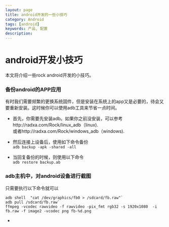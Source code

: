```yaml
---
layout: page
title: android开发的一些小技巧
category: Android
tags: [android]
keywords: 产品, 配置
description:
---
```


# android开发小技巧  

本文将介绍一些rock android开发的小技巧。  

### 备份android的APP应用  

有时我们需要频繁的更换系统固件，但是安装在系统上的app又是必要的，待会又要重新安装。这时候你可以使用adb工具来节省一点时间。

* 首先，你需要先安装adb。如果你之前没安装，可以参考http://radxa.com/Rock/linux_adb（linux).  
	或者http://radxa.com/Rock/windows_adb（windows).  

* 然后连接上设备后，使用如下命令备份  
	`adb backup -apk -shared -all`  

* 当回复备份的时候，则使用以下命令  
	`adb restore backup.ab` 

### adb主机中，对android设备进行截图  

只需要执行以下命令就可以  

	adb shell  "cat /dev/graphics/fb0 > /sdcard/fb.raw"`  
	adb pull /sdcard/fb.raw`  
	ffmpeg -vcodec rawvideo -f rawvideo -pix_fmt rgb32 -s 1920x1080  -i fb.raw -f image2 -vcodec png fb-%d.png 





- 
